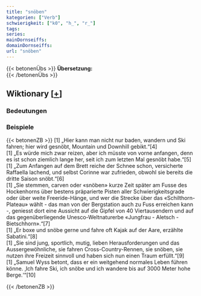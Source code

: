```yaml
---
title: "snöben"
kategorien: ["Verb"]
schwierigkeit: ["k0", "h_", "r_"]
tags:
series:
mainDornseiffs:
domainDornseiffs:
url: "snöben"
---
```


{{< betonenÜbs >}}
**Übersetzung:**  
{{< /betonenÜbs >}}

## Wiktionary [[+](https://de.wiktionary.org/wiki/snöben)]

### Bedeutungen

### Beispiele
{{< betonenZB >}}
[1] „Hier kann man nicht nur baden, wandern und Ski fahren; hier wird gesnöbt, Mountain und Downhill gebikt.“[4]  
[1] „Es würde mich zwar reizen, aber ich müsste von vorne anfangen, denn es ist schon ziemlich lange her, seit ich zum letzten Mal gesnöbt habe.“[5]  
[1] „Zum Anfangen auf dem Brett reiche der Schnee schon, versicherte Raffaella lachend, und selbst Corinne war zufrieden, obwohl sie bereits die dritte Saison snöbt.“[6]  
[1] „Sie stemmen, carven oder «snöben» kurze Zeit später am Fusse des Hockenhorns über bestens präparierte Pisten aller Schwierigkeitsgrade oder über weite Freeride-Hänge, und wer die Strecke über das «Schilthorn-Plateau» wählt - das man von der Bergstation auch zu Fuss erreichen kann -, geniesst dort eine Aussicht auf die Gipfel von 40 Viertausendern und auf das gegenüberliegende Unesco-Weltnaturerbe «Jungfrau - Aletsch - Bietschhorn».“[7]  
[1] „Er boxe und snöbe gerne und fahre oft Kajak auf der Aare, erzählte Sabatini.“[8]  
[1] „Sie sind jung, sportlich, mutig, lieben Herausforderungen und das Aussergewöhnliche, sie fahren Cross-Country-Rennen, sie snöben, sie nutzen ihre Freizeit sinnvoll und haben sich nun einen Traum erfüllt.“[9]  
[1] „Samuel Wyss betont, dass er ein weitgehend normales Leben führen könne. ‚Ich fahre Ski, ich snöbe und ich wandere bis auf 3000 Meter hohe Berge.‘“[10]  

{{< /betonenZB >}}

